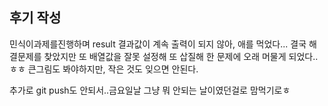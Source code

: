 ## 후기 작성
민식이과제를진행하며 result 결과값이 계속 출력이 되지 않아, 애를 먹었다...
결국 해결문제를 찾았지만 또 배열값을 잘못 설정해 또 삽질해 
한 문제에 오래 머물게 되었다..ㅎㅎ 큰그림도 봐야하지만, 작은 것도 잊으면 안된다.

추가로 git push도 안되서..금요일날 그냥 뭐 안되는 날이였던걸로 맘먹기로ㅎ